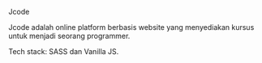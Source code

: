 Jcode

Jcode adalah online platform berbasis website yang menyediakan kursus untuk menjadi seorang programmer.

Tech stack: SASS dan Vanilla JS.
